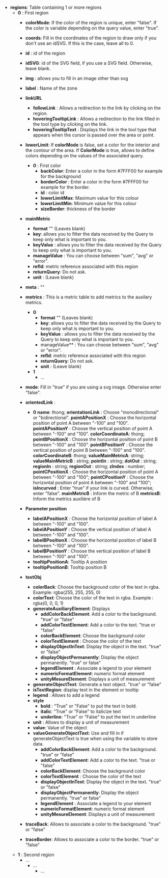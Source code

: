 - **regions**: Table containing 1 or more regions
    - **0** : First region
        - **colorMode**: If the color of the region is unique, enter "false". If the color is variable depending on the query value, enter "true". 
        - **coords**: Fill in the coordinates of the region to draw only if you don't use an idSVG. If this is the case, leave all to 0.
        - **id** : id of the region
        - **idSVG**: id of the SVG field, if you use a SVG field. Otherwise, leave blank.
        - **img** : allows you to fill in an image other than svg
        - **label** : Name of the zone
        - **linkURL**
            - **followLink** : Allows a redirection to the link by clicking on the region.
            - **hoveringTooltipLink** : Allows a redirection to the link filled in the tool type by clicking on the link.
            - **hoveringTooltipText** : Displays the link in the tool type that appears when the cursor is passed over the area or point.
        - **lowerLimit**: If **colorMode** is false, set a color for the interior and the contour of the area. If **ColorMode** is true, allows to define colors depending on the values of the associated query.
            - **0** : First color
                - **backColor**: Enter a color in the form #7FFF00 for example for the background
                - **borderColor** : Enter a color in the form #7FFF00 for example for the border.
                - **id** : color id
                - **lowerLimitMax**: Maximum value for this colour
                - **lowerLimitMin**: Minimum value for this colour
                - **sizeBorder**: thickness of the border
        - **mainMetric**	
            - **format** "" (Leaves blank)
            - **key**: allows you to filter the data received by the Query to keep only what is important to you.
            - **keyValue** : allows you to filter the data received by the Query to keep only what is important to you.
            - **manageValue** : You can choose between "sum", "avg" or "error".
            - **refId**: metric reference associated with this region
            - **returnQuery**: Do not ask.      
            - **unit** : (Leave blank)
        - **meta** : ""     
        - **metrics** : This is a metric table to add metrics to the auxilary metrics.
            - **0**
                - **format** "" (Leaves blank)
                - **key**: allows you to filter the data received by the Query to keep only what is important to you.
                - **keyValue** : allows you to filter the data received by the Query to keep only what is important to you.
                - manageValue** : You can choose between "sum", "avg" or "error".
                - **refId**: metric reference associated with this region
                - **returnQuery**: Do not ask.      
                - **unit** : (Leave blank)
            - **1**
                - ...
        - **mode**: Fill in "true" if you are using a svg image. Otherwise enter "false".
        - **orientedLink** :
            - **0**
                **name**: thong;
                **orientationLink** : Choose "monodirectional" or "bidirectional".
                **pointAPositionX** : Choose the horizontal position of point A between "-100" and "100".
                **pointAPositionY** : Choose the vertical position of point A between "-100" and "100".
                **colorCoordinateA**: thong;
                **pointBPositionX** : Choose the horizontal position of point B between "-100" and "100".
                **pointBPositionY** : Choose the vertical position of point B between "-100" and "100".
                **colorCoordinateB**: thong;
                **valueMainMetricA**: string;
                **valueMainMetricB** : string;
                **pointIn** : string;
                **dotOut** : string;
                **regionIn** : string;
                **regionOut** : string;
                **zIndex** : number;
                **pointCPositionX** : Choose the horizontal position of point A between "-100" and "100";
                **pointCPositionY** : Choose the horizontal position of point A between "-100" and "100";
                **isIncurved** : Enter "true" if your link is curved. Otherwise, enter "false".
                **mainMetricB** : Inform the metric of B
                **metricsB**: Inform the metrics auxilière of B

        - **Parameter position**
            - **labelAPositionX** : Choose the horizontal position of label A between "-100" and "100".
            - **labelAPositionY** : Choose the vertical position of label A between "-100" and "100".
            - **labelBPositionX** : Choose the horizontal position of label B between "-100" and "100".
            - **labelBPositionY** : Choose the vertical position of label B between "-100" and "100".
            - **tooltipPositionA**: Tooltip A position
            - **tooltipPositionB**: Tooltip position B
        - **textObj**
            - **colorBack**: Choose the background color of the text in rgba. Example: rgba(255, 255, 255, 0)
            - **colorText**: Choose the color of the text in rgba. Example : rgba(0, 0, 0, 1)
            - **generateAuxiliaryElement**: Displays 
                - **addColorBackElement**: Add a color to the background. "true" or "false"
                - **addColorTextElement**: Add a color to the text. "true or "false"
                - **colorBackElement**: Choose the background color
                - **colorTextElement** : Choose the color of the text 
                - **displayObjectInText**: Display the object in the text. "true" or "false"
                - **displayObjectPermanently**: Display the object permanently. "true" or false"
                - **legendElement** : Associate a legend to your element 
                - **numericFormatElement**: numeric format element 
                - **unityMesureElement**: Displays a unit of measurement
            - **generateObjectText**: Generate a text object. "true" or "false"
            - **isTextRegion**: display text in the element or tooltip
            - **legend** : Allows to add a legend
            - **style**	
                - **bold** : "True" or "False" to put the text in bold.
                - **italic**: "True" or "False" to italicize text
                - **underline**: "True" or "False" to put the text in underline
            - **unit** : Allows to display a unit of measurement
            - **value**: Value of the object
            - **valueGenerateObjectText**: Use and fill in if generateObjectText is true when using the variable to store data.
                - **addColorBackElement**: Add a color to the background. "true" or "false"
                - **addColorTextElement**: Add a color to the text. "true or "false"
                - **colorBackElement**: Choose the background color
                - **colorTextElement** : Choose the color of the text 
                - **displayObjectInText**: Display the object in the text. "true" or "false"
                - **displayObjectPermanently**: Display the object permanently. "true" or false"
                - **legendElement** : Associate a legend to your element 
                - **numericFormatElement**: numeric format element 
                - **unityMesureElement**: Displays a unit of measurement
        - **traceBack**: Allows to associate a color to the background. "true" or "false"
        - **traceBorder**: Allows to associate a color to the border. "true" or "false"
    - **1** : Second region
        - ...
            - ...
                - ...